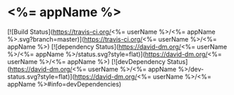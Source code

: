 <%= appName %>
===================

[![Build Status](https://travis-ci.org/<%= userName %>/<%= appName %>.svg?branch=master)](https://travis-ci.org/<%= userName %>/<%= appName %>) [![dependency Status](https://david-dm.org/<%= userName %>/<%= appName %>/status.svg?style=flat)](https://david-dm.org/<%= userName %>/<%= appName %>) [![devDependency Status](https://david-dm.org/<%= userName %>/<%= appName %>/dev-status.svg?style=flat)](https://david-dm.org/<%= userName %>/<%= appName %>#info=devDependencies)
